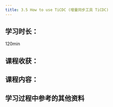 ```yaml
---
title: 3.5 How to use TiCDC (增量同步工具 TiCDC)
---
```


## 学习时长：

120min

## 课程收获：



## 课程内容：

> 






## 学习过程中参考的其他资料

